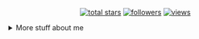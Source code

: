 <p align="center">
  <a href="https://github.com/uhmpasterig?tab=repositories&sort=stargazers">
    <img alt="total stars" title="Total stars on GitHub" src="https://custom-icon-badges.herokuapp.com/badge/dynamic/json?logo=star&host=formatted-dynamic-badges.herokuapp.com&formatter=metric&style=for-the-badge&color=55960c&labelColor=488207&label=stars&query=%24.stars&url=https%3A%2F%2Fapi.github-star-counter.workers.dev%2Fuser%2Fuhmpasterig"/></a>
  <a href="https://github.com/uhmpasterig?tab=followers">
    <img alt="followers" title="Follow me on Github" src="https://custom-icon-badges.herokuapp.com/github/followers/uhmpasterig?color=236ad3&labelColor=1155ba&style=for-the-badge&logo=person-add&label=Followers&logoColor=white"/></a>
  <a href="https://github.com/uhmpasterig/Simple-View-Counter">
    <img alt="views" title="GitHub profile views" src="https://komarev.com/ghpvc/?username=uhmpasterig&style=for-the-badge&color=lightgrey"/></a>
</p>
<details>
<summary>
  More stuff about me
</summary>

## 📃 Skills 

### 👨🏽‍💻 Programming Languages

- C#
- JavaScript
- TypeScript
- Lua
- Rust

#### 🌐 Web Technologies

- Next.js
- React.js
- SvelteKit
- Tauri
- TailwindCSS
- UnoCSS

- Nest.js
- Express.js
- Elysia.js
- Bun
- ASP.NET Core
- Prisma

### 🤖 Tools

- VS Code
- Git/Github 
- Windows
- Linux (Mainly using/working with: Arch, Debian, Ubuntu)
- Docker
- Postman
- Databases:
  - MySQL
  - PostgreSQL
  - MongoDB
  - Redis

### Languages 🌐
- English 
- German (native)

## My Goals for 2024 📚

- Learning C++ more in depth 
- Getting used to Microservice Architecture
- Being more Active on Github again
- Building a nice looking Portfolio for myself